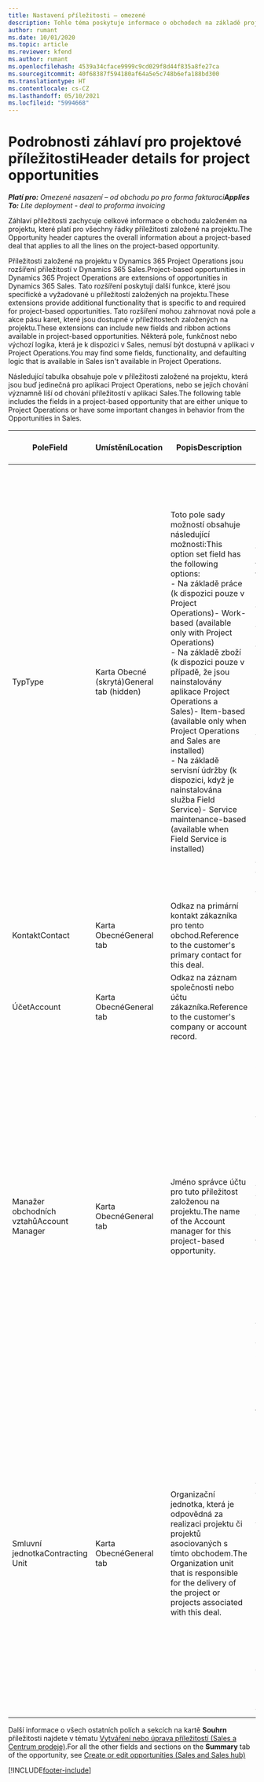 ```yaml
---
title: Nastavení příležitosti – omezené
description: Tohle téma poskytuje informace o obchodech na základě projektu a řádkách příležitosti na základě projektu.
author: rumant
ms.date: 10/01/2020
ms.topic: article
ms.reviewer: kfend
ms.author: rumant
ms.openlocfilehash: 4539a34cface9999c9cd029f8d44f835a8fe27ca
ms.sourcegitcommit: 40f68387f594180af64a5e5c748b6efa188bd300
ms.translationtype: HT
ms.contentlocale: cs-CZ
ms.lasthandoff: 05/10/2021
ms.locfileid: "5994668"
---
```

# <a name="header-details-for-project-opportunities"></a><span data-ttu-id="61066-103">Podrobnosti záhlaví pro projektové příležitosti</span><span class="sxs-lookup"><span data-stu-id="61066-103">Header details for project opportunities</span></span>

<span data-ttu-id="61066-104">_**Platí pro:** Omezené nasazení – od obchodu po pro forma fakturaci_</span><span class="sxs-lookup"><span data-stu-id="61066-104">_**Applies To:** Lite deployment - deal to proforma invoicing_</span></span>

<span data-ttu-id="61066-105">Záhlaví příležitosti zachycuje celkové informace o obchodu založeném na projektu, které platí pro všechny řádky příležitosti založené na projektu.</span><span class="sxs-lookup"><span data-stu-id="61066-105">The Opportunity header captures the overall information about a project-based deal that applies to all the lines on the project-based opportunity.</span></span>

<span data-ttu-id="61066-106">Příležitosti založené na projektu v Dynamics 365 Project Operations jsou rozšíření příležitostí v Dynamics 365 Sales.</span><span class="sxs-lookup"><span data-stu-id="61066-106">Project-based opportunities in Dynamics 365 Project Operations are extensions of opportunities in Dynamics 365 Sales.</span></span> <span data-ttu-id="61066-107">Tato rozšíření poskytují další funkce, které jsou specifické a vyžadované u příležitostí založených na projektu.</span><span class="sxs-lookup"><span data-stu-id="61066-107">These extensions provide additional functionality that is specific to and required for project-based opportunities.</span></span> <span data-ttu-id="61066-108">Tato rozšíření mohou zahrnovat nová pole a akce pásu karet, které jsou dostupné v příležitostech založených na projektu.</span><span class="sxs-lookup"><span data-stu-id="61066-108">These extensions can include new fields and ribbon actions available in project-based opportunities.</span></span> <span data-ttu-id="61066-109">Některá pole, funkčnost nebo výchozí logika, která je k dispozici v Sales, nemusí být dostupná v aplikaci v Project Operations.</span><span class="sxs-lookup"><span data-stu-id="61066-109">You may find some fields, functionality, and defaulting logic that is available in Sales isn't available in Project Operations.</span></span>

<span data-ttu-id="61066-110">Následující tabulka obsahuje pole v příležitosti založené na projektu, která jsou buď jedinečná pro aplikaci Project Operations, nebo se jejich chování významně liší od chování příležitostí v aplikaci Sales.</span><span class="sxs-lookup"><span data-stu-id="61066-110">The following table includes the fields in a project-based opportunity that are either unique to Project Operations or have some important changes in behavior from the Opportunities in Sales.</span></span>

| <span data-ttu-id="61066-111">**Pole**</span><span class="sxs-lookup"><span data-stu-id="61066-111">**Field**</span></span> | <span data-ttu-id="61066-112">**Umístění**</span><span class="sxs-lookup"><span data-stu-id="61066-112">**Location**</span></span> | <span data-ttu-id="61066-113">**Popis**</span><span class="sxs-lookup"><span data-stu-id="61066-113">**Description**</span></span> | <span data-ttu-id="61066-114">**Dopad na příjem dat**</span><span class="sxs-lookup"><span data-stu-id="61066-114">**Downstream impact**</span></span> |
| --- | --- | --- | --- |
| <span data-ttu-id="61066-115">Typ</span><span class="sxs-lookup"><span data-stu-id="61066-115">Type</span></span> | <span data-ttu-id="61066-116">Karta Obecné (skrytá)</span><span class="sxs-lookup"><span data-stu-id="61066-116">General tab (hidden)</span></span> | <span data-ttu-id="61066-117">Toto pole sady možností obsahuje následující možnosti:</span><span class="sxs-lookup"><span data-stu-id="61066-117">This option set field has the following options:</span></span></br><span data-ttu-id="61066-118">- Na základě práce (k dispozici pouze v Project Operations)</span><span class="sxs-lookup"><span data-stu-id="61066-118">- Work-based (available only with Project Operations)</span></span></br><span data-ttu-id="61066-119">- Na základě zboží (k dispozici pouze v případě, že jsou nainstalovány aplikace Project Operations a Sales)</span><span class="sxs-lookup"><span data-stu-id="61066-119">- Item-based (available only when Project Operations and Sales are installed)</span></span></br><span data-ttu-id="61066-120">- Na základě servisní údržby (k dispozici, když je nainstalována služba Field Service)</span><span class="sxs-lookup"><span data-stu-id="61066-120">- Service maintenance-based (available when Field Service is installed)</span></span> | <span data-ttu-id="61066-121">Když použijete aplikaci Project Operations, hodnota tohoto pole se automaticky nastaví na **Na základě práce**, takže příležitost je klasifikována jako projektová.</span><span class="sxs-lookup"><span data-stu-id="61066-121">When you use Project Operations, this field value is automatically set to **Work-based** which classifies the Opportunity as project-based.</span></span> <span data-ttu-id="61066-122">Příležitost by měla být založená na projektu, aby byla povolena všechna rozšíření a funkce specifické pro projekt v procesu následného prodeje pro tento obchod.</span><span class="sxs-lookup"><span data-stu-id="61066-122">An Opportunity should be project-based to enable all project-specific extensions and functionality in the downstream sales process for this deal.</span></span> |
| <span data-ttu-id="61066-123">Kontakt</span><span class="sxs-lookup"><span data-stu-id="61066-123">Contact</span></span> | <span data-ttu-id="61066-124">Karta Obecné</span><span class="sxs-lookup"><span data-stu-id="61066-124">General tab</span></span> | <span data-ttu-id="61066-125">Odkaz na primární kontakt zákazníka pro tento obchod.</span><span class="sxs-lookup"><span data-stu-id="61066-125">Reference to the customer's primary contact for this deal.</span></span> | |
| <span data-ttu-id="61066-126">Účet</span><span class="sxs-lookup"><span data-stu-id="61066-126">Account</span></span> | <span data-ttu-id="61066-127">Karta Obecné</span><span class="sxs-lookup"><span data-stu-id="61066-127">General tab</span></span> | <span data-ttu-id="61066-128">Odkaz na záznam společnosti nebo účtu zákazníka.</span><span class="sxs-lookup"><span data-stu-id="61066-128">Reference to the customer's company or account record.</span></span> | |
| <span data-ttu-id="61066-129">Manažer obchodních vztahů</span><span class="sxs-lookup"><span data-stu-id="61066-129">Account Manager</span></span> | <span data-ttu-id="61066-130">Karta Obecné</span><span class="sxs-lookup"><span data-stu-id="61066-130">General tab</span></span> | <span data-ttu-id="61066-131">Jméno správce účtu pro tuto příležitost založenou na projektu.</span><span class="sxs-lookup"><span data-stu-id="61066-131">The name of the Account manager for this project-based opportunity.</span></span> | <span data-ttu-id="61066-132">Manažer obchodních vztahů je zodpovědný za řízení vztahu se zákazníkem až do dokončení tohoto projektu.</span><span class="sxs-lookup"><span data-stu-id="61066-132">The Account manager is responsible for managing the relationship with the customer through the completion of this project.</span></span> <span data-ttu-id="61066-133">Smluvní jednotka je nastavena na výchozí hodnoty na základě záznamu rezervovatelného zdroje svázaného se správcem účtu.</span><span class="sxs-lookup"><span data-stu-id="61066-133">Based on the bookable resource record tied to the Account manager, the contracting unit is defaulted.</span></span> |
| <span data-ttu-id="61066-134">Smluvní jednotka</span><span class="sxs-lookup"><span data-stu-id="61066-134">Contracting Unit</span></span> | <span data-ttu-id="61066-135">Karta Obecné</span><span class="sxs-lookup"><span data-stu-id="61066-135">General tab</span></span> | <span data-ttu-id="61066-136">Organizační jednotka, která je odpovědná za realizaci projektu či projektů asociovaných s tímto obchodem.</span><span class="sxs-lookup"><span data-stu-id="61066-136">The Organization unit that is responsible for the delivery of the project or projects associated with this deal.</span></span> | <span data-ttu-id="61066-137">Smluvní jednotka je divize společnosti, která dokončí projekty po uzavření obchodu.</span><span class="sxs-lookup"><span data-stu-id="61066-137">The contracting unit is the division of the company that will complete the project(s) after the deal is closed.</span></span> <span data-ttu-id="61066-138">Každá smluvní jednotka má měnu a tato měna se používá k vykazování odhadovaných a skutečných nákladů vzniklých během projektu.</span><span class="sxs-lookup"><span data-stu-id="61066-138">Every contracting unit has a currency, and this currency is used to report estimated and actual costs incurred during the project.</span></span> |

<span data-ttu-id="61066-139">Další informace o všech ostatních polích a sekcích na kartě **Souhrn** příležitosti najdete v tématu [Vytváření nebo úprava příležitostí (Sales a Centrum prodeje)](/dynamics365/sales-enterprise/create-edit-opportunity-sales).</span><span class="sxs-lookup"><span data-stu-id="61066-139">For all the other fields and sections on the **Summary** tab of the opportunity, see [Create or edit opportunities (Sales and Sales hub)](/dynamics365/sales-enterprise/create-edit-opportunity-sales)</span></span>


[!INCLUDE[footer-include](../../includes/footer-banner.md)]

